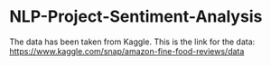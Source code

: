 # NLP-Project-Sentiment-Analysis
The data has been taken from Kaggle. This is the link for the data: https://www.kaggle.com/snap/amazon-fine-food-reviews/data 
